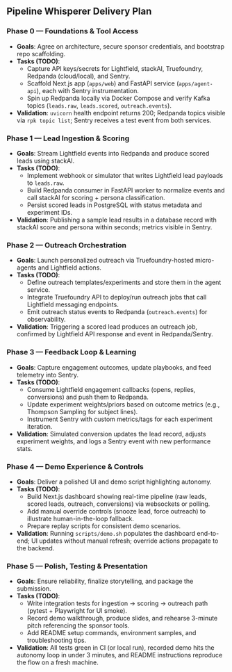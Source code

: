 ## Pipeline Whisperer Delivery Plan

### Phase 0 — Foundations & Tool Access
- **Goals**: Agree on architecture, secure sponsor credentials, and bootstrap repo scaffolding.
- **Tasks (TODO)**:
  - Capture API keys/secrets for Lightfield, stackAI, Truefoundry, Redpanda (cloud/local), and Sentry.
  - Scaffold Next.js app (`apps/web`) and FastAPI service (`apps/agent-api`), each with Sentry instrumentation.
  - Spin up Redpanda locally via Docker Compose and verify Kafka topics (`leads.raw`, `leads.scored`, `outreach.events`).
- **Validation**: `uvicorn` health endpoint returns 200; Redpanda topics visible via `rpk topic list`; Sentry receives a test event from both services.

### Phase 1 — Lead Ingestion & Scoring
- **Goals**: Stream Lightfield events into Redpanda and produce scored leads using stackAI.
- **Tasks (TODO)**:
  - Implement webhook or simulator that writes Lightfield lead payloads to `leads.raw`.
  - Build Redpanda consumer in FastAPI worker to normalize events and call stackAI for scoring + persona classification.
  - Persist scored leads in PostgreSQL with status metadata and experiment IDs.
- **Validation**: Publishing a sample lead results in a database record with stackAI score and persona within seconds; metrics visible in Sentry.

### Phase 2 — Outreach Orchestration
- **Goals**: Launch personalized outreach via Truefoundry-hosted micro-agents and Lightfield actions.
- **Tasks (TODO)**:
  - Define outreach templates/experiments and store them in the agent service.
  - Integrate Truefoundry API to deploy/run outreach jobs that call Lightfield messaging endpoints.
  - Emit outreach status events to Redpanda (`outreach.events`) for observability.
- **Validation**: Triggering a scored lead produces an outreach job, confirmed by Lightfield API response and event in Redpanda/Sentry.

### Phase 3 — Feedback Loop & Learning
- **Goals**: Capture engagement outcomes, update playbooks, and feed telemetry into Sentry.
- **Tasks (TODO)**:
  - Consume Lightfield engagement callbacks (opens, replies, conversions) and push them to Redpanda.
  - Update experiment weights/priors based on outcome metrics (e.g., Thompson Sampling for subject lines).
  - Instrument Sentry with custom metrics/tags for each experiment iteration.
- **Validation**: Simulated conversion updates the lead record, adjusts experiment weights, and logs a Sentry event with new performance stats.

### Phase 4 — Demo Experience & Controls
- **Goals**: Deliver a polished UI and demo script highlighting autonomy.
- **Tasks (TODO)**:
  - Build Next.js dashboard showing real-time pipeline (raw leads, scored leads, outreach, conversions) via websockets or polling.
  - Add manual override controls (snooze lead, force outreach) to illustrate human-in-the-loop fallback.
  - Prepare replay scripts for consistent demo scenarios.
- **Validation**: Running `scripts/demo.sh` populates the dashboard end-to-end; UI updates without manual refresh; override actions propagate to the backend.

### Phase 5 — Polish, Testing & Presentation
- **Goals**: Ensure reliability, finalize storytelling, and package the submission.
- **Tasks (TODO)**:
  - Write integration tests for ingestion → scoring → outreach path (pytest + Playwright for UI smoke).
  - Record demo walkthrough, produce slides, and rehearse 3-minute pitch referencing the sponsor tools.
  - Add README setup commands, environment samples, and troubleshooting tips.
- **Validation**: All tests green in CI (or local run), recorded demo hits the autonomy loop in under 3 minutes, and README instructions reproduce the flow on a fresh machine.
